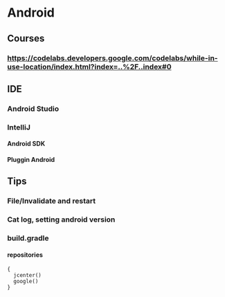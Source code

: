 # Android
## Courses
### https://codelabs.developers.google.com/codelabs/while-in-use-location/index.html?index=..%2F..index#0
## IDE
### Android Studio
### IntelliJ
#### Android SDK
#### Pluggin Android
## Tips
### File/Invalidate and restart 
### Cat log, setting android version
### build.gradle
#### repositories
```
{
  jcenter()
  google()
}
```
